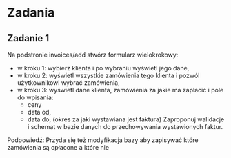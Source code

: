 # Zadania

## Zadanie 1

Na podstronie invoices/add stwórz formularz wielokrokowy:
 - w kroku 1: wybierz klienta i po wybraniu wyświetl jego dane,
 - w kroku 2: wyświetl wszystkie zamówienia tego klienta i pozwól użytkownikowi wybrać zamówienia,
 - w kroku 3: wyświetl dane klienta, zamówienia za jakie ma zapłacić i pole do wpisania:
    - ceny
    - data od,
    - data do, (okres za jaki wystawiana jest faktura)
Zaproponuj walidacje i schemat w bazie danych do przechowywania wystawionych faktur.
 
 Podpowiedź:
 Przyda się też modyfikacja bazy aby zapisywać które zamówienia są opłacone a które nie